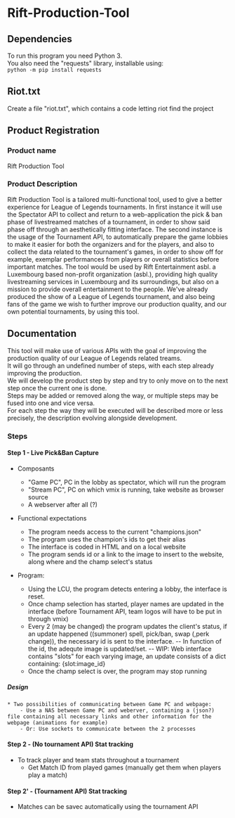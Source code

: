 # Rift-Production-Tool

## Dependencies
To run this program you need Python 3.  
You also need the "requests" library, installable using:  
    `python -m pip install requests`

## Riot.txt

Create a file "riot.txt", which contains a code letting riot find the project

## Product Registration

### Product name

Rift Production Tool

### Product Description
Rift Production Tool is a tailored multi-functional tool, used to give a better experience for League of Legends tournaments.
In first instance it will use the Spectator API to collect and return to a web-application the pick & ban phase of livestreamed matches of a tournament, in order to show said phase off through an aesthetically fitting interface.
The second instance is the usage of the Tournament API, to automatically prepare the game lobbies to make it easier for both the organizers and for the players, and also to collect the data related to the tournament's games, in order to show off for example, exemplar performances from players or overall statistics before important matches.
The tool would be used by Rift Entertainment asbl. a Luxembourg based non-profit organization (asbl.), providing high quality livestreaming services in Luxembourg and its surroundings, but also on a mission to provide overall entertainment to the people. We've already produced the show of a League of Legends tournament, and also being fans of the game we wish to further improve our production quality,  and our own potential tournaments, by using this tool.

## Documentation

This tool will make use of various APIs with the goal of improving the production quality of our League of Legends related treams.  
It will go through an undefined number of steps, with each step already improving the production.  
We will develop the product step by step and try to only move on to the next step once the current one is done.  
Steps may be added or removed along the way, or multiple steps may be fused into one and vice versa.  
For each step the way they will be executed will be described more or less precisely, the description evolving alongside development.  

### Steps

#### Step 1 - Live Pick&Ban Capture

  * Composants
    - "Game PC", PC in the lobby as spectator, which will run the program
    - "Stream PC", PC on which vmix is running, take website as browser source
    - A webserver after all (?)

  * Functional expectations
    - The program needs access to the current "champions.json"
    - The program uses the champion's ids to get their alias
    - The interface is coded in HTML and on a local website
    - The program sends id or a link to the image to insert to the website, along where and the champ select's status

  * Program:
    - Using the LCU, the program detects entering a lobby, the interface is reset.
    - Once champ selection has started, player names are updated in the interface (before Tournament API, team logos will have to be put in through vmix)
    - Every 2 (may be changed) the program updates the client's status, if an update happened ((summoner) spell, pick/ban, swap (,perk change)), the necessary id is sent to the interface.
        -- In function of the id, the adequte image is updated/set.
        -- WIP: Web interface contains "slots" for each varying image, an update consists of a dict containing: {slot:image_id}
    - Once the champ select is over, the program may stop running

##### Design
    * Two possibilities of communicating between Game PC and webpage:
        - Use a NAS between Game PC and weberver, containing a (json?) file containing all necessary links and other information for the webpage (animations for example) 
        - Or: Use sockets to communicate between the 2 processes

#### Step 2 - (No tournament API) Stat tracking
   
  * To track player and team stats throughout a tournament
    - Get Match ID from played games (manually get them when players play a match)
      
#### Step 2' - (Tournament API) Stat tracking
  
  * Matches can be savec automatically using the tournament API 

